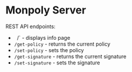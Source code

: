 # Monpoly Server

REST API endpoints:

- ` `/` - displays info page
- `/get-policy` - returns the current policy
- `/set-policy` - sets the policy
- `/get-signature` - returns the current signature
- `/set-signature` - sets the signature